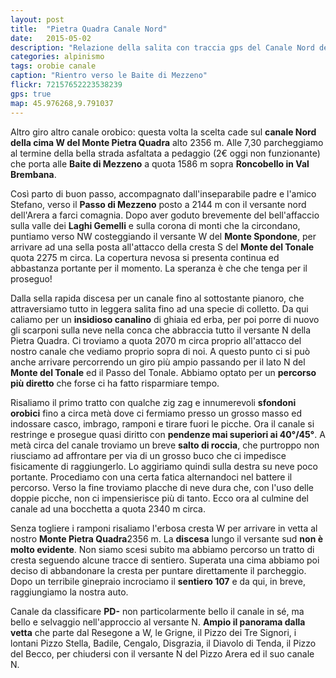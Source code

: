 ```yaml
---
layout: post
title:  "Pietra Quadra Canale Nord"
date:   2015-05-02
description: "Relazione della salita con traccia gps del Canale Nord del Pietra Quadra con partenza dalle Baite di Mezzeno"
categories: alpinismo
tags: orobie canale
caption: "Rientro verso le Baite di Mezzeno"
flickr: 72157652223538239
gps: true
map: 45.976268,9.791037
---
```


Altro giro altro canale orobico: questa volta la scelta cade sul **canale Nord della cima W del Monte Pietra Quadra** alto 2356 m. Alle 7,30 parcheggiamo al termine della bella strada asfaltata a pedaggio (2€ oggi non funzionante) che porta alle **Baite di Mezzeno** a quota 1586 m sopra **Roncobello in Val Brembana**. 

Così parto di buon passo, accompagnato dall'inseparabile padre e l'amico Stefano, verso il **Passo di Mezzeno** posto a 2144 m con il versante nord dell'Arera a farci comagnia. Dopo aver goduto brevemente del bell'affaccio sulla valle dei **Laghi Gemelli** e sulla corona di monti che la circondano, puntiamo verso NW costeggiando il versante W del **Monte Spondone**, per arrivare ad una sella posta all'attacco della cresta S del **Monte del Tonale** quota 2275 m circa. La copertura nevosa si presenta continua ed abbastanza portante per il momento. La speranza è che che tenga per il proseguo!

Dalla sella rapida discesa per un canale fino al sottostante pianoro, che attraversiamo tutto in leggera salita fino ad una specie di colletto. Da qui caliamo per un **insidioso canalino** di ghiaia ed erba, per poi porre di nuovo gli scarponi sulla neve nella conca che abbraccia tutto il versante N della Pietra Quadra. Ci troviamo a quota 2070 m circa proprio all'attacco del nostro canale che vediamo proprio sopra di noi. A questo punto ci si può anche arrivare percorrendo un giro più ampio passando per il lato N del **Monte del Tonale** ed il Passo del Tonale. Abbiamo optato per un **percorso più diretto** che forse ci ha fatto risparmiare tempo.

Risaliamo il primo tratto con qualche zig zag e innumerevoli **sfondoni orobici** fino a circa metà dove ci fermiamo presso un grosso masso ed indossare casco, imbrago, ramponi e tirare fuori le picche. Ora il canale si restringe e prosegue quasi diritto con **pendenze mai superiori ai 40°/45°**. A metà circa del canale troviamo un breve **salto di roccia**, che purtroppo non riusciamo ad affrontare per via di un grosso buco che ci impedisce fisicamente di raggiungerlo. Lo aggiriamo quindi sulla destra su neve poco portante. Procediamo con una certa fatica alternandoci nel battere il percorso. Verso la fine troviamo placche di neve dura che, con l'uso delle doppie picche, non ci impensierisce più di tanto. Ecco ora al culmine del canale ad una bocchetta a quota 2340 m circa.

Senza togliere i ramponi risaliamo l'erbosa cresta W per arrivare in vetta al nostro **Monte Pietra Quadra**2356 m. La **discesa** lungo il versante sud **non è molto evidente**. Non siamo scesi subito ma abbiamo percorso un tratto di cresta seguendo alcune tracce di sentiero. Superata una cima abbiamo poi deciso di abbandonare la cresta per puntare direttamente il parcheggio. Dopo un terribile ginepraio incrociamo il **sentiero 107** e da qui, in breve, raggiungiamo la nostra auto.

Canale da classificare **PD-** non particolarmente bello il canale in sé, ma bello e selvaggio nell'approccio al versante N. **Ampio il panorama dalla vetta** che parte dal Resegone a W, le Grigne, il Pizzo dei Tre Signori, i lontani Pizzo Stella, Badile, Cengalo, Disgrazia, il Diavolo di Tenda, il Pizzo del Becco, per chiudersi con il versante N del Pizzo Arera ed il suo canale N.
